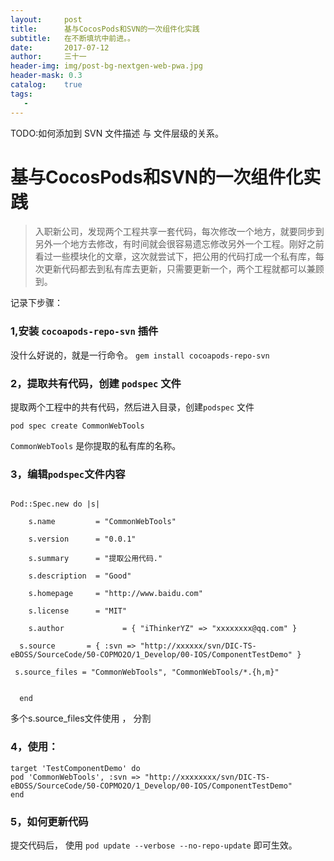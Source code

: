 ```yaml
---
layout:     post
title:      基与CocosPods和SVN的一次组件化实践
subtitle:   在不断填坑中前进。。
date:       2017-07-12
author:     三十一
header-img: img/post-bg-nextgen-web-pwa.jpg
header-mask: 0.3
catalog:    true
tags:
   - 
---
```


TODO:如何添加到 SVN
 文件描述 与 文件层级的关系。
# 基与CocosPods和SVN的一次组件化实践

>入职新公司，发现两个工程共享一套代码，每次修改一个地方，就要同步到另外一个地方去修改，有时间就会很容易遗忘修改另外一个工程。刚好之前看过一些模块化的文章，这次就尝试下，把公用的代码打成一个私有库，每次更新代码都去到私有库去更新，只需要更新一个，两个工程就都可以兼顾到。

记录下步骤：


### 1,安装 `cocoapods-repo-svn` 插件
没什么好说的，就是一行命令。
`gem install cocoapods-repo-svn`

### 2，提取共有代码，创建 `podspec` 文件
提取两个工程中的共有代码，然后进入目录，创建`podspec` 文件

`pod spec create CommonWebTools`

`CommonWebTools` 是你提取的私有库的名称。

### 3，编辑`podspec`文件内容

```

Pod::Spec.new do |s|

    s.name         = "CommonWebTools"

    s.version      = "0.0.1"

    s.summary      = "提取公用代码."

    s.description  = "Good"

    s.homepage     = "http://www.baidu.com"

    s.license      = "MIT"

    s.author             = { "iThinkerYZ" => "xxxxxxxx@qq.com" }

  s.source       = { :svn => "http://xxxxxx/svn/DIC-TS-eBOSS/SourceCode/50-COPMO2O/1_Develop/00-IOS/ComponentTestDemo" }

 s.source_files = "CommonWebTools", "CommonWebTools/*.{h,m}"


  end

```
多个s.source_files文件使用 ， 分割

### 4，使用：

```
target 'TestComponentDemo' do
pod 'CommonWebTools', :svn => "http://xxxxxxxx/svn/DIC-TS-eBOSS/SourceCode/50-COPMO2O/1_Develop/00-IOS/ComponentTestDemo"
end
```
### 5，如何更新代码

提交代码后，
使用 `pod update --verbose --no-repo-update`
即可生效。




